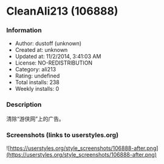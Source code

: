 # CleanAli213 (106888)

### Information
- Author: dustoff (unknown)
- Created at: unknown
- Updated at: 11/2/2014, 3:41:03 AM
- License: NO-REDISTRIBUTION
- Category: ali213
- Rating: undefined
- Total installs: 238
- Weekly installs: 0


### Description
清除“游侠网”上的广告。


### Screenshots (links to userstyles.org)
![https://userstyles.org/style_screenshots/106888-after.png](https://userstyles.org/style_screenshots/106888-after.png)


